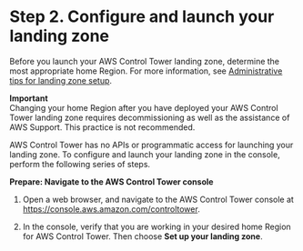 # Step 2\. Configure and launch your landing zone<a name="step-two"></a>

Before you launch your AWS Control Tower landing zone, determine the most appropriate home Region\. For more information, see [Administrative tips for landing zone setup](tips-for-admin-setup.md)\.

**Important**  
Changing your home Region after you have deployed your AWS Control Tower landing zone requires decommissioning as well as the assistance of AWS Support\. This practice is not recommended\.

AWS Control Tower has no APIs or programmatic access for launching your landing zone\. To configure and launch your landing zone in the console, perform the following series of steps\.

**Prepare: Navigate to the AWS Control Tower console**

1. Open a web browser, and navigate to the AWS Control Tower console at [https://console\.aws\.amazon\.com/controltower](https://console.aws.amazon.com/controltower)\.

1. In the console, verify that you are working in your desired home Region for AWS Control Tower\. Then choose **Set up your landing zone**\.